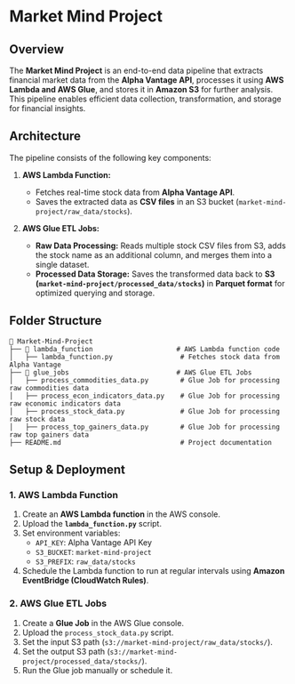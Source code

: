 # Market Mind Project

## Overview
The **Market Mind Project** is an end-to-end data pipeline that extracts financial market data from the **Alpha Vantage API**, processes it using **AWS Lambda and AWS Glue**, and stores it in **Amazon S3** for further analysis. This pipeline enables efficient data collection, transformation, and storage for financial insights.

## Architecture
The pipeline consists of the following key components:

1. **AWS Lambda Function:**
   - Fetches real-time stock data from **Alpha Vantage API**.
   - Saves the extracted data as **CSV files** in an S3 bucket (`market-mind-project/raw_data/stocks`).

2. **AWS Glue ETL Jobs:**
   - **Raw Data Processing:** Reads multiple stock CSV files from S3, adds the stock name as an additional column, and merges them into a single dataset.
   - **Processed Data Storage:** Saves the transformed data back to **S3 (`market-mind-project/processed_data/stocks`)** in **Parquet format** for optimized querying and storage.

## Folder Structure
```
📂 Market-Mind-Project
├── 📂 lambda_function                     # AWS Lambda function code
│   ├── lambda_function.py                 # Fetches stock data from Alpha Vantage
├── 📂 glue_jobs                           # AWS Glue ETL Jobs
│   ├── process_commodities_data.py        # Glue Job for processing raw commodities data
│   ├── process_econ_indicators_data.py    # Glue Job for processing raw economic indicators data
│   ├── process_stock_data.py              # Glue Job for processing raw stock data
│   ├── process_top_gainers_data.py        # Glue Job for processing raw top gainers data
├── README.md                              # Project documentation
```

## Setup & Deployment
### 1. AWS Lambda Function
1. Create an **AWS Lambda function** in the AWS console.
2. Upload the **`lambda_function.py`** script.
3. Set environment variables:
   - `API_KEY`: Alpha Vantage API Key
   - `S3_BUCKET`: `market-mind-project`
   - `S3_PREFIX`: `raw_data/stocks`
4. Schedule the Lambda function to run at regular intervals using **Amazon EventBridge (CloudWatch Rules)**.

### 2. AWS Glue ETL Jobs
1. Create a **Glue Job** in the AWS Glue console.
2. Upload the `process_stock_data.py` script.
3. Set the input S3 path (`s3://market-mind-project/raw_data/stocks/`).
4. Set the output S3 path (`s3://market-mind-project/processed_data/stocks/`).
5. Run the Glue job manually or schedule it.
